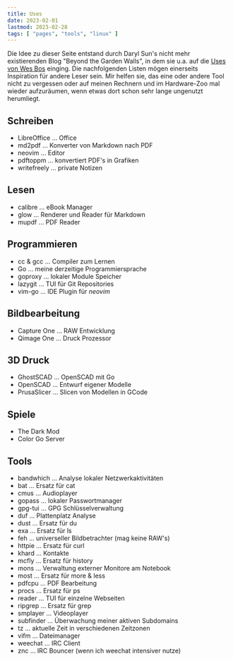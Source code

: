 ```yaml
---
title: Uses
date: 2023-02-01
lastmod: 2023-02-28
tags: [ "pages", "tools", "linux" ]
---
```


Die Idee zu dieser Seite entstand durch Daryl Sun's nicht mehr existierenden Blog "Beyond the Garden Walls", in dem sie u.a. auf die [Uses von Wes Bos](https://wesbos.com/uses/) einging. Die nachfolgenden Listen mögen einerseits Inspiration für andere Leser sein. Mir helfen sie, das eine oder andere Tool nicht zu vergessen oder auf meinen Rechnern und im Hardware-Zoo mal wieder aufzuräumen, wenn etwas dort schon sehr lange ungenutzt herumliegt.

## Schreiben

* LibreOffice ... Office
* md2pdf ... Konverter von Markdown nach PDF
* neovim ... Editor
* pdftoppm ... konvertiert PDF's in Grafiken
* writefreely ... private Notizen

## Lesen

* calibre ... eBook Manager
* glow ... Renderer und Reader für Markdown
* mupdf ... PDF Reader

## Programmieren

* cc & gcc ... Compiler zum Lernen
* Go ... meine derzeitige Programmiersprache
* goproxy ... lokaler Module Speicher
* lazygit ... TUI für Git Repositories
* vim-go ... IDE Plugin für _neovim_

## Bildbearbeitung

* Capture One ... RAW Entwicklung
* Qimage One ... Druck Prozessor

## 3D Druck

* GhostSCAD ... OpenSCAD mit Go
* OpenSCAD ... Entwurf eigener Modelle
* PrusaSlicer ... Slicen von Modellen in GCode

## Spiele
* The Dark Mod
* Color Go Server

## Tools

* bandwhich ... Analyse lokaler Netzwerkaktivitäten
* bat ... Ersatz für cat
* cmus ... Audioplayer
* gopass ... lokaler Passwortmanager
* gpg-tui ... GPG Schlüsselverwaltung
* duf ... Plattenplatz Analyse
* dust ... Ersatz für du
* exa ... Ersatz für ls
* feh ... universeller Bildbetrachter (mag keine RAW's)
* httpie ... Ersatz für curl
* khard ... Kontakte
* mcfly ... Ersatz für history
* mons ... Verwaltung externer Monitore am Notebook
* most ... Ersatz für more & less
* pdfcpu ... PDF Bearbeitung
* procs ... Ersatz für ps
* reader ... TUI für einzelne Webseiten
* ripgrep ... Ersatz für grep
* smplayer ... Videoplayer
* subfinder ... Überwachung meiner aktiven Subdomains
* tz ... aktuelle Zeit in verschiedenen Zeitzonen
* vifm ... Dateimanager
* weechat ... IRC Client
* znc ... IRC Bouncer (wenn ich weechat intensiver nutze)

